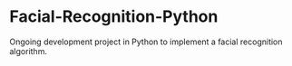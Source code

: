 # Facial-Recognition-Python

Ongoing development project in Python to implement a facial recognition algorithm.

